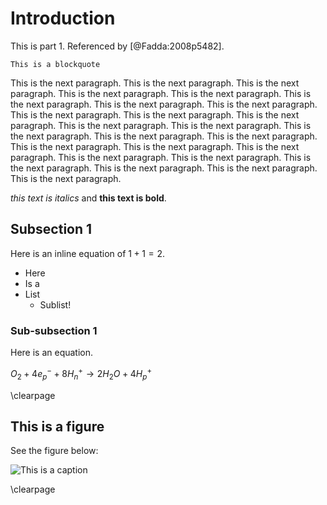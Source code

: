 # Introduction

This is part 1. Referenced by [@Fadda:2008p5482].

    This is a blockquote

This is the next paragraph. This is the next paragraph. This is the next paragraph. This is the next paragraph. This is the next paragraph. This is the next paragraph. This is the next paragraph. This is the next paragraph. This is the next paragraph. This is the next paragraph. This is the next paragraph. This is the next paragraph. This is the next paragraph. This is the next paragraph. This is the next paragraph. This is the next paragraph. This is the next paragraph. This is the next paragraph. This is the next paragraph. This is the next paragraph. This is the next paragraph. This is the next paragraph. This is the next paragraph. This is the next paragraph. This is the next paragraph.

_this text is italics_ and **this text is bold**.

## Subsection 1

Here is an inline equation of $1+1 = 2$.

* Here
* Is a
* List
    * Sublist!

### Sub-subsection 1

Here is an equation.


$O_2 + 4e^{-}_{p} + 8H^{+}_{n} \rightarrow 2H_{2}O + 4H^{+}_{p}$

\clearpage

## This is a figure

See the figure below:

![This is a caption](images/example.png)

\clearpage
